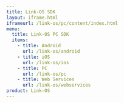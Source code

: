 ```yaml
---
title: Link-OS SDK
layout: iframe.html
iframeurl: /link-os/pc/content/index.html
menu:
  title: Link-OS PC SDK
  items:
    - title: Android
      url: /link-os/android
    - title: iOS
      url: /link-os/ios
    - title: PC
      url: /link-os/pc
    - title: Web Services
      url: /link-os/webservices
product: Link-OS
---
```


